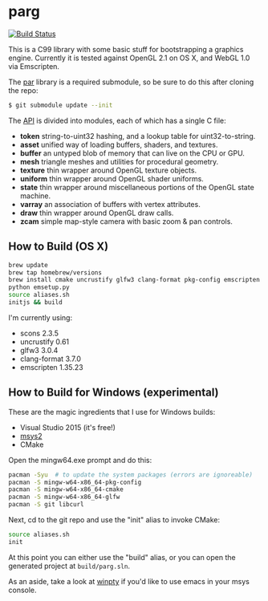 # parg

[![Build Status](https://travis-ci.org/prideout/parg.svg?branch=master)](https://travis-ci.org/prideout/parg)

This is a C99 library with some basic stuff for bootstrapping a graphics engine.  Currently it is tested against OpenGL 2.1 on OS X, and WebGL 1.0 via Emscripten.

The [par](https://github.com/prideout/par) library is a required submodule, so be sure to do this after cloning the repo:

```bash
$ git submodule update --init
```

The [API](https://github.com/prideout/parg/blob/master/include/parg.h) is divided into modules, each of which has a single C file:

- **token** string-to-uint32 hashing, and a lookup table for uint32-to-string.
- **asset** unified way of loading buffers, shaders, and textures.
- **buffer** an untyped blob of memory that can live on the CPU or GPU.
- **mesh** triangle meshes and utilities for procedural geometry.
- **texture** thin wrapper around OpenGL texture objects.
- **uniform** thin wrapper around OpenGL shader uniforms.
- **state** thin wrapper around miscellaneous portions of the OpenGL state machine.
- **varray** an association of buffers with vertex attributes.
- **draw** thin wrapper around OpenGL draw calls.
- **zcam** simple map-style camera with basic zoom & pan controls.

## How to Build (OS X)

```bash
brew update
brew tap homebrew/versions
brew install cmake uncrustify glfw3 clang-format pkg-config emscripten
python emsetup.py
source aliases.sh
initjs && build
```

I'm currently using:
- scons 2.3.5
- uncrustify 0.61
- glfw3 3.0.4
- clang-format 3.7.0
- emscripten 1.35.23

## How to Build for Windows (experimental)

These are the magic ingredients that I use for Windows builds:
- Visual Studio 2015 (it's free!)
- [msys2](http://msys2.github.io/)
- CMake

Open the mingw64.exe prompt and do this:

```bash
pacman -Syu  # to update the system packages (errors are ignoreable)
pacman -S mingw-w64-x86_64-pkg-config
pacman -S mingw-w64-x86_64-cmake
pacman -S mingw-w64-x86_64-glfw
pacman -S git libcurl
```

Next, cd to the git repo and use the "init" alias to invoke CMake:

```bash
source aliases.sh
init
```

At this point you can either use the "build" alias, or you can open the generated project at `build/parg.sln`.

As an aside, take a look at [winpty](https://github.com/rprichard/winpty) if you'd like to use emacs in your msys console.
